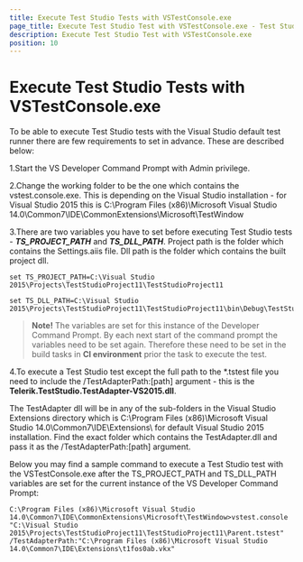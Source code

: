 ```yaml
---
title: Execute Test Studio Tests with VSTestConsole.exe
page_title: Execute Test Studio Test with VSTestConsole.exe - Test Studio Dev Documentation
description: Execute Test Studio Test with VSTestConsole.exe 
position: 10
---
```

# Execute Test Studio Tests with VSTestConsole.exe #

To be able to execute Test Studio tests with the Visual Studio default test runner there are few requirements to set in advance. These are described below:

1.Start the VS Developer Command Prompt with Admin privilege.

2.Change the working folder to be the one which contains the vstest.console.exe. This is depending on the Visual Studio installation - for Visual Studio 2015 this is C:\Program Files (x86)\Microsoft Visual Studio 14.0\Common7\IDE\CommonExtensions\Microsoft\TestWindow

3.There are two variables you have to set before executing Test Studio tests - ***TS_PROJECT_PATH*** and ***TS_DLL_PATH***. Project path is the folder which contains the Settings.aiis file. Dll path is the folder which contains the built project dll. 

```
set TS_PROJECT_PATH=C:\Visual Studio 2015\Projects\TestStudioProject11\TestStudioProject11

set TS_DLL_PATH=C:\Visual Studio 2015\Projects\TestStudioProject11\TestStudioProject11\bin\Debug\TestStudioProject11.dll
```

> __Note!__ The variables are set for this instance of the Developer Command Prompt. By each next start of the command prompt the variables need to be set again. Therefore these need to be set in the build tasks in __CI environment__ prior the task to execute the test.

4.To execute a Test Studio test except the full path to the *.tstest file you need to include the /TestAdapterPath:[path] argument - this is the __Telerik.TestStudio.TestAdapter-VS2015.dll__. 

The TestAdapter dll will be in any of the sub-folders in the Visual Studio Extensions directory which is C:\Program Files (x86)\Microsoft Visual Studio 14.0\Common7\IDE\Extensions\ for default Visual Studio 2015 installation. Find the exact folder which contains the TestAdapter.dll and pass it as the /TestAdapterPath:[path] argument.

Below you may find a sample command to execute a Test Studio test with the VSTestConsole.exe after the TS\_PROJECT\_PATH and TS\_DLL\_PATH variables are set for the current instance of the VS Developer Command Prompt:

```
C:\Program Files (x86)\Microsoft Visual Studio 14.0\Common7\IDE\CommonExtensions\Microsoft\TestWindow>vstest.console "C:\Visual Studio 2015\Projects\TestStudioProject11\TestStudioProject11\Parent.tstest" /TestAdapterPath:"C:\Program Files (x86)\Microsoft Visual Studio 14.0\Common7\IDE\Extensions\t1fos0ab.vkx"
```
